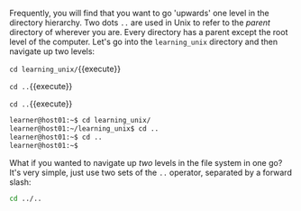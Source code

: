 
Frequently, you will find that you want to go 'upwards' one level in the directory hierarchy. Two dots `..` are used in Unix to refer to the _parent_ directory of wherever you are. Every directory has a parent except the root level of the computer. Let's go into the `learning_unix` directory and then navigate up two levels:

`cd learning_unix/`{{execute}}

`cd ..`{{execute}}

`cd ..`{{execute}}

```bash
learner@host01:~$ cd learning_unix/
learner@host01:~/learning_unix$ cd ..
learner@host01:~$ cd ..
learner@host01:~$
```

What if you wanted to navigate up _two_ levels in the file system in one go? It's very simple, just use two sets of the `..` operator, separated by a forward slash:


```bash
cd ../..
```
